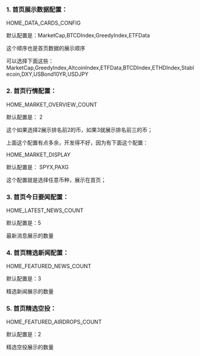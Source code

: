
### 1. 首页展示数据配置： 

HOME_DATA_CARDS_CONFIG  

默认配置是：MarketCap,BTCDIndex,GreedyIndex,ETFData 

这个顺序也是首页数据的展示顺序

可以选择下面这些：MarketCap,GreedyIndex,AltcoinIndex,ETFData,BTCDIndex,ETHDIndex,Stablecoin,DXY,USBond10YR,USDJPY	

### 2. 首页行情配置： 

HOME_MARKET_OVERVIEW_COUNT

默认配置是： 2

这个如果选择2展示排名前2的币，如果3就展示排名前三的币；

上面这个配置有点多余，开发得不好，因为有下面这个配置：

HOME_MARKET_DISPLAY

默认配置是： SPYX,PAXG	

这个配置就是选择任意币种，展示在首页；

### 3. 首页今日要闻配置： 

HOME_LATEST_NEWS_COUNT

默认配置是：5

最新消息展示的数量

### 4. 首页精选新闻配置： 

HOME_FEATURED_NEWS_COUNT

默认配置是：3

精选新闻展示的数量

### 5. 首页精选空投： 

HOME_FEATURED_AIRDROPS_COUNT

默认配置是：2

精选空投展示的数量

